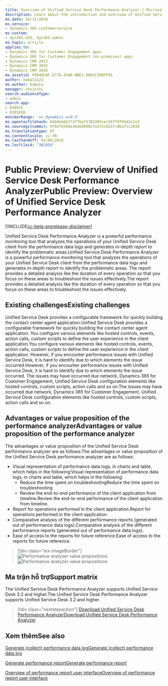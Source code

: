 ```yaml
---
title: Overview of Unified Service Desk Performance Analyzer | MicrosoftDocs
description: Learn about the introduction and overview of Unified Service Desk Analyzer. What are the value propositions, support matrix, and download link of Unified Service Desk Performance Analyzer.
ms.date: 10/31/2018
ms.service:
- dynamics-365-customerservice
ms.custom:
- dyn365-USD, dyn365-admin
ms.topic: article
applies_to:
- Dynamics 365 for Customer Engagement apps
- Dynamics 365 for Customer Engagement (on-premises) apps
- Dynamics CRM 2013
- Dynamics CRM 2015
- Dynamics CRM 2016
ms.assetid: F6948C0F-E77A-45A0-8BE1-0091F2EBFF91
author: kabala123
ms.author: kabala
manager: shujoshi
search.audienceType:
- admin
search.app:
- D365CE
- D365USD
monikerRange: '>= dynamics-usd-3'
ms.openlocfilehash: 6db8eb6b2fd77baf3782365cec56ff9f94d3c2a3
ms.sourcegitcommit: 9f0efd59de16a6d9902fa372cb25fc0baf1c2838
ms.translationtype: HT
ms.contentlocale: vi-VN
ms.lasthandoff: 01/08/2019
ms.locfileid: "382454"
---
```

# <a name="public-preview-overview-of-unified-service-desk-performance-analyzer"></a><span data-ttu-id="8a74e-104">Public Preview: Overview of Unified Service Desk Performance Analyzer</span><span class="sxs-lookup"><span data-stu-id="8a74e-104">Public Preview: Overview of Unified Service Desk Performance Analyzer</span></span>

[!INCLUDE[cc-beta-prerelease-disclaimer](../../includes/cc-beta-prerelease-disclaimer.md)]

<span data-ttu-id="8a74e-105">Unified Service Desk Performance Analyzer is a powerful performance monitoring tool that analyzes the operations of your Unified Service Desk client from the performance data logs and generates in-depth report to identify the problematic areas.</span><span class="sxs-lookup"><span data-stu-id="8a74e-105">Unified Service Desk Performance Analyzer is a powerful performance monitoring tool that analyzes the operations of your Unified Service Desk client from the performance data logs and generates in-depth report to identify the problematic areas.</span></span> <span data-ttu-id="8a74e-106">The report provides a detailed analysis like the duration of every operation so that you focus on these areas to troubleshoot the issues effectively.</span><span class="sxs-lookup"><span data-stu-id="8a74e-106">The report provides a detailed analysis like the duration of every operation so that you focus on these areas to troubleshoot the issues effectively.</span></span>

## <a name="existing-challenges"></a><span data-ttu-id="8a74e-107">Existing challenges</span><span class="sxs-lookup"><span data-stu-id="8a74e-107">Existing challenges</span></span>

<span data-ttu-id="8a74e-108">Unified Service Desk provides a configurable framework for quickly building the contact center agent application.</span><span class="sxs-lookup"><span data-stu-id="8a74e-108">Unified Service Desk provides a configurable framework for quickly building the contact center agent application.</span></span> <span data-ttu-id="8a74e-109">You configure various elements like hosted controls, events, action calls, custom scripts to define the user experience in the client application.</span><span class="sxs-lookup"><span data-stu-id="8a74e-109">You configure various elements like hosted controls, events, action calls, custom scripts to define the user experience in the client application.</span></span> <span data-ttu-id="8a74e-110">However, if you encounter performance issues with Unified Service Desk, it is hard to identify due to which elements the issue occurred.</span><span class="sxs-lookup"><span data-stu-id="8a74e-110">However, if you encounter performance issues with Unified Service Desk, it is hard to identify due to which elements the issue occurred.</span></span> <span data-ttu-id="8a74e-111">The issues may have occurred due network, Dynamics 365 for Customer Engagement, Unified Service Desk configuration elements like hosted controls, custom scripts, action calls and so on.</span><span class="sxs-lookup"><span data-stu-id="8a74e-111">The issues may have occurred due network, Dynamics 365 for Customer Engagement, Unified Service Desk configuration elements like hosted controls, custom scripts, action calls and so on.</span></span>

## <a name="advantages-or-value-proposition-of-the-performance-analyzer"></a><span data-ttu-id="8a74e-112">Advantages or value proposition of the performance analyzer</span><span class="sxs-lookup"><span data-stu-id="8a74e-112">Advantages or value proposition of the performance analyzer</span></span>

<span data-ttu-id="8a74e-113">The advantages or value proposition of the Unified Service Desk performance analyzer are as follows:</span><span class="sxs-lookup"><span data-stu-id="8a74e-113">The advantages or value proposition of the Unified Service Desk performance analyzer are as follows:</span></span>

- <span data-ttu-id="8a74e-114">Visual representation of performance data logs, in charts and table, which helps in the following:</span><span class="sxs-lookup"><span data-stu-id="8a74e-114">Visual representation of performance data logs, in charts and table, which helps in the following:</span></span>
    - <span data-ttu-id="8a74e-115">Reduce the time spent on troubleshooting</span><span class="sxs-lookup"><span data-stu-id="8a74e-115">Reduce the time spent on troubleshooting</span></span>
    - <span data-ttu-id="8a74e-116">Review the end-to-end performance of the client application from timeline.</span><span class="sxs-lookup"><span data-stu-id="8a74e-116">Review the end-to-end performance of the client application from timeline.</span></span>
- <span data-ttu-id="8a74e-117">Report for operations performed in the client application.</span><span class="sxs-lookup"><span data-stu-id="8a74e-117">Report for operations performed in the client application.</span></span>
- <span data-ttu-id="8a74e-118">Comparative analysis of the different performance reports (generated out of performance data logs).</span><span class="sxs-lookup"><span data-stu-id="8a74e-118">Comparative analysis of the different performance reports (generated out of performance data logs).</span></span>
- <span data-ttu-id="8a74e-119">Ease of access to the reports for future reference.</span><span class="sxs-lookup"><span data-stu-id="8a74e-119">Ease of access to the reports for future reference.</span></span>

> [!div class="mx-imageBorder"]
> <span data-ttu-id="8a74e-120">![Performance analyzer value propositions](../media/performance-analyzer-value-propositions.PNG "Performance analyzer value propositions")</span><span class="sxs-lookup"><span data-stu-id="8a74e-120">![Performance analyzer value propositions](../media/performance-analyzer-value-propositions.PNG "Performance analyzer value propositions")</span></span>

## <a name="support-matrix"></a><span data-ttu-id="8a74e-121">Ma trận hỗ trợ</span><span class="sxs-lookup"><span data-stu-id="8a74e-121">Support matrix</span></span>
<span data-ttu-id="8a74e-122">The Unified Service Desk Performance Analyzer supports Unified Service Desk 3.2 and higher.</span><span class="sxs-lookup"><span data-stu-id="8a74e-122">The Unified Service Desk Performance Analyzer supports Unified Service Desk 3.2 and higher.</span></span>

> [!div class="nextstepaction"]
> [<span data-ttu-id="8a74e-123">Download Unified Service Desk Performance Analyzer</span><span class="sxs-lookup"><span data-stu-id="8a74e-123">Download Unified Service Desk Performance Analyzer</span></span>](download-performance-analyzer.md)

## <a name="see-also"></a><span data-ttu-id="8a74e-124">Xem thêm</span><span class="sxs-lookup"><span data-stu-id="8a74e-124">See also</span></span>

[<span data-ttu-id="8a74e-125">Generate (collect) performance data log</span><span class="sxs-lookup"><span data-stu-id="8a74e-125">Generate (collect) performance data log</span></span>](performance-data-collection-using-keyboard-shortcut.md)

[<span data-ttu-id="8a74e-126">Generate performance report</span><span class="sxs-lookup"><span data-stu-id="8a74e-126">Generate performance report</span></span>](generate-performance-report.md)

[<span data-ttu-id="8a74e-127">Overview of performance report user interface</span><span class="sxs-lookup"><span data-stu-id="8a74e-127">Overview of performance report user interface</span></span>](overview-performance-report-user-interface.md)
